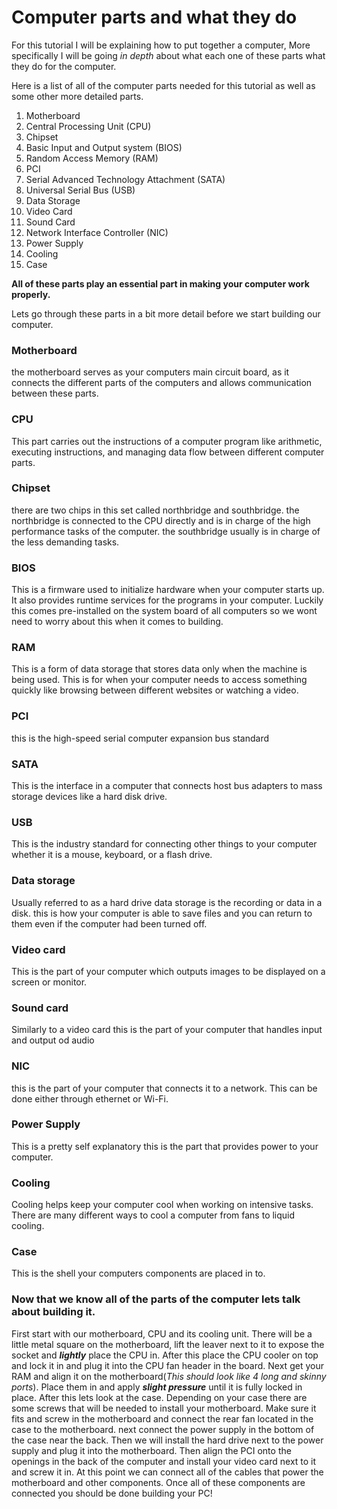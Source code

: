 # Computer parts and what they do 


For this tutorial I will be explaining how to put together a computer, More specifically I will be going *in depth* about what each one of these parts what they do for the computer.

Here is a list of all of the computer parts needed for this tutorial as well as some other more detailed parts.

1. Motherboard
2. Central Processing Unit (CPU)
3. Chipset
4. Basic Input and Output system (BIOS)
5. Random Access Memory (RAM)
6. PCI
7. Serial Advanced Technology Attachment (SATA)
8. Universal Serial Bus (USB)
9. Data Storage
10. Video Card
11. Sound Card
12. Network Interface Controller (NIC)
13. Power Supply
14. Cooling 
15. Case

**All of these parts play an essential part in making your computer work properly.**

Lets go through these parts in a bit more detail before we start building our computer.

### Motherboard
the motherboard serves as your computers main circuit board, as it connects the different parts of the computers and allows communication between these parts. 

### CPU 
This part carries out the instructions of a computer program like arithmetic, executing instructions, and managing data flow between different computer parts.

### Chipset
there are two chips in this set called northbridge and southbridge. the northbridge is connected to the CPU directly and is in charge of the high performance tasks of the computer. the southbridge usually is in charge of the less demanding tasks.

### BIOS 
This is a firmware used to initialize hardware when your computer starts up. It also provides runtime services for the programs in your computer. Luckily this comes pre-installed on the system board of all computers so we wont need to worry about this when it comes to building.

### RAM
This is a form of data storage that stores data only when the machine is being used. This is for when your computer needs to access something quickly like browsing between different websites or watching a video.

### PCI
this is the high-speed serial computer expansion bus standard
 
### SATA
This is the interface in a computer that connects host bus adapters to mass storage devices like a hard disk drive. 

### USB
This is the industry standard for connecting other things to your computer whether it is a mouse, keyboard, or a flash drive.

### Data storage
Usually referred to as a hard drive data storage is the recording or data in a disk. this is how your computer is able to save files and you can return to them even if the computer had been turned off. 

### Video card
This is the part of your computer which outputs images to be displayed on a screen or monitor.

### Sound card
Similarly to a video card this is the part of your computer that handles input and output od audio

### NIC
this is the part of your computer that connects it to a network. This can be done either through ethernet or Wi-Fi.

### Power Supply
This is a pretty self explanatory this is the part that provides power to your computer.

### Cooling
Cooling helps keep your computer cool when working on intensive tasks. There are many different ways to cool a computer from fans to liquid cooling.

### Case
This is the shell your computers components are placed in to.

### Now that we know all of the parts of the computer lets talk about building it.

First start with our motherboard, CPU and its cooling unit. There will be a little metal square on the motherboard, lift the leaver next to it to expose the socket and ***lightly*** place the CPU in. After this place the CPU cooler on top and lock it in and plug it into the CPU fan header in the board. Next get your RAM and align it on the motherboard(*This should look like 4 long and skinny ports*). Place them in and apply ***slight pressure*** until it is fully locked in place. After this lets look at the case. Depending on your case there are some screws that will be needed to install your motherboard. Make sure it fits and screw in the motherboard and connect the rear fan located in the case to the motherboard. next connect the power supply in the bottom of the case near the back. Then we will install the hard drive next to the power supply and plug it into the motherboard. Then align the PCI onto the openings in the back of the computer and install your video card next to it and screw it in. At this point we can connect all of the cables that power the motherboard and other components. Once all of these components are connected you should be done building your PC!
